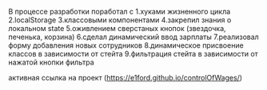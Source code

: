 В процессе разработки поработал с 
1.хуками жизненного цикла 
2.localStorage 
3.классовыми компонентами 
4.закрепил знания о локальном state 
5.оживлением сверстаных кнопок (звездочка, печенька, корзина) 
6.сделал динамический ввод зарплаты 
7.реализовал форму добавления новых сотрудников 
8.динамическое присвоение классов в зависимости от стейта 
9.фильтрация стейта в зависимости от нажатой кнопки фильтра

активная ссылка на проект (https://e1ford.github.io/controlOfWages/)
